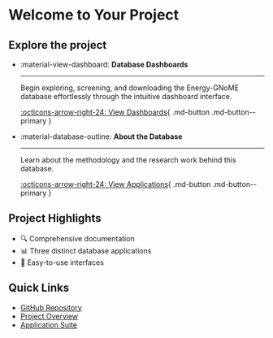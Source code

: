 # Welcome to Your Project

## Explore the project

<div class="grid cards" markdown>

- :material-view-dashboard: __Database Dashboards__

    ---

    Begin exploring, screening, and downloading the Energy-GNoME database effortlessly through the intuitive dashboard interface.

    [:octicons-arrow-right-24: View Dashboards](./apps/index.md){ .md-button .md-button--primary }

- :material-database-outline: __About the Database__

    ---

    Learn about the methodology and the research work behind this database.

    [:octicons-arrow-right-24: View Applications](./apps/index.md){ .md-button .md-button--primary }

</div>

## Project Highlights

- 🔍 Comprehensive documentation
- 📊 Three distinct database applications
- 🚀 Easy-to-use interfaces

## Quick Links

- [GitHub Repository](https://github.com/paolodeangelis/Energy-GNoME)
- [Project Overview](/documentation/)
- [Application Suite](/apps/)
